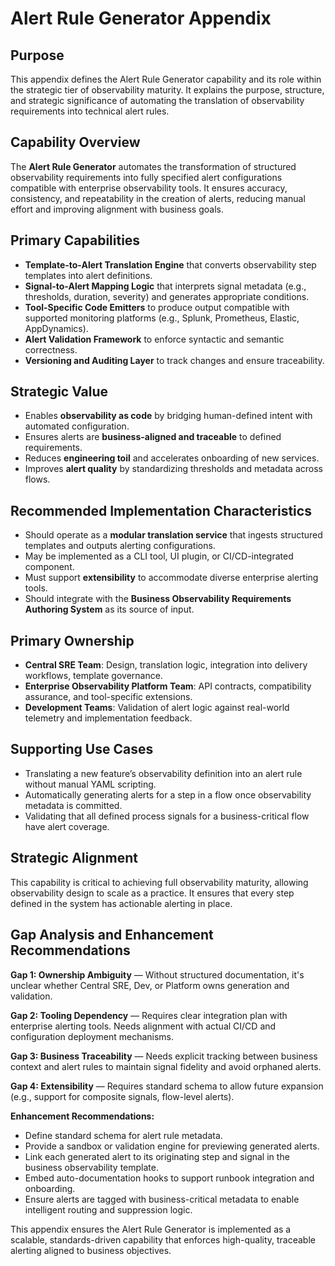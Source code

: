 # Alert Rule Generator Appendix

## Purpose
This appendix defines the Alert Rule Generator capability and its role within the strategic tier of observability maturity. It explains the purpose, structure, and strategic significance of automating the translation of observability requirements into technical alert rules.

## Capability Overview
The **Alert Rule Generator** automates the transformation of structured observability requirements into fully specified alert configurations compatible with enterprise observability tools. It ensures accuracy, consistency, and repeatability in the creation of alerts, reducing manual effort and improving alignment with business goals.

## Primary Capabilities
- **Template-to-Alert Translation Engine** that converts observability step templates into alert definitions.
- **Signal-to-Alert Mapping Logic** that interprets signal metadata (e.g., thresholds, duration, severity) and generates appropriate conditions.
- **Tool-Specific Code Emitters** to produce output compatible with supported monitoring platforms (e.g., Splunk, Prometheus, Elastic, AppDynamics).
- **Alert Validation Framework** to enforce syntactic and semantic correctness.
- **Versioning and Auditing Layer** to track changes and ensure traceability.

## Strategic Value
- Enables **observability as code** by bridging human-defined intent with automated configuration.
- Ensures alerts are **business-aligned and traceable** to defined requirements.
- Reduces **engineering toil** and accelerates onboarding of new services.
- Improves **alert quality** by standardizing thresholds and metadata across flows.

## Recommended Implementation Characteristics
- Should operate as a **modular translation service** that ingests structured templates and outputs alerting configurations.
- May be implemented as a CLI tool, UI plugin, or CI/CD-integrated component.
- Must support **extensibility** to accommodate diverse enterprise alerting tools.
- Should integrate with the **Business Observability Requirements Authoring System** as its source of input.

## Primary Ownership
- **Central SRE Team**: Design, translation logic, integration into delivery workflows, template governance.
- **Enterprise Observability Platform Team**: API contracts, compatibility assurance, and tool-specific extensions.
- **Development Teams**: Validation of alert logic against real-world telemetry and implementation feedback.

## Supporting Use Cases
- Translating a new feature’s observability definition into an alert rule without manual YAML scripting.
- Automatically generating alerts for a step in a flow once observability metadata is committed.
- Validating that all defined process signals for a business-critical flow have alert coverage.

## Strategic Alignment
This capability is critical to achieving full observability maturity, allowing observability design to scale as a practice. It ensures that every step defined in the system has actionable alerting in place.

## Gap Analysis and Enhancement Recommendations
**Gap 1: Ownership Ambiguity** — Without structured documentation, it's unclear whether Central SRE, Dev, or Platform owns generation and validation.

**Gap 2: Tooling Dependency** — Requires clear integration plan with enterprise alerting tools. Needs alignment with actual CI/CD and configuration deployment mechanisms.

**Gap 3: Business Traceability** — Needs explicit tracking between business context and alert rules to maintain signal fidelity and avoid orphaned alerts.

**Gap 4: Extensibility** — Requires standard schema to allow future expansion (e.g., support for composite signals, flow-level alerts).

**Enhancement Recommendations:**
- Define standard schema for alert rule metadata.
- Provide a sandbox or validation engine for previewing generated alerts.
- Link each generated alert to its originating step and signal in the business observability template.
- Embed auto-documentation hooks to support runbook integration and onboarding.
- Ensure alerts are tagged with business-critical metadata to enable intelligent routing and suppression logic.

This appendix ensures the Alert Rule Generator is implemented as a scalable, standards-driven capability that enforces high-quality, traceable alerting aligned to business objectives.

